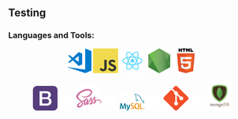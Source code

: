 ## Testing

### Languages and Tools:

<p align="center" width="100%">
    <img alt="vscode" width="10%" src="https://raw.githubusercontent.com/github/explore/80688e429a7d4ef2fca1e82350fe8e3517d3494d/topics/visual-studio-code/visual-studio-code.png" />
    <img alt="JS" width="10%" src="https://raw.githubusercontent.com/github/explore/80688e429a7d4ef2fca1e82350fe8e3517d3494d/topics/javascript/javascript.png" />
    <img alt="React" width="10%" src="https://raw.githubusercontent.com/github/explore/80688e429a7d4ef2fca1e82350fe8e3517d3494d/topics/react/react.png" />
    <img alt="NodeJS" width="10%" src="https://raw.githubusercontent.com/github/explore/80688e429a7d4ef2fca1e82350fe8e3517d3494d/topics/nodejs/nodejs.png" />
    <img alt="HTML5" width="10%" src="https://raw.githubusercontent.com/github/explore/80688e429a7d4ef2fca1e82350fe8e3517d3494d/topics/html/html.png" />
</p>
<p align="center" width="100%">
    <img alt="Bootstrap" width="10%" src="https://raw.githubusercontent.com/github/explore/80688e429a7d4ef2fca1e82350fe8e3517d3494d/topics/bootstrap/bootstrap.png" />
    <img alt="fakemargin" width="6%" src="logos/barelyvisible.png" />
    <img alt="Sass" width="10%" src="https://raw.githubusercontent.com/github/explore/80688e429a7d4ef2fca1e82350fe8e3517d3494d/topics/sass/sass.png" />
    <img alt="fakemargin" width="6%" src="logos/barelyvisible.png" />
    <img alt="MySQL" width="10%" src="logos/mysql.png" />
    <img alt="fakemargin" width="6%" src="logos/barelyvisible.png" />
    <img alt="Git" width="10%" src="logos/git.png" />
    <img alt="fakemargin" width="6%" src="logos/barelyvisible.png" />
    <img alt="MongoDB" width="10%" src="logos/mongodb.png" />
</p>